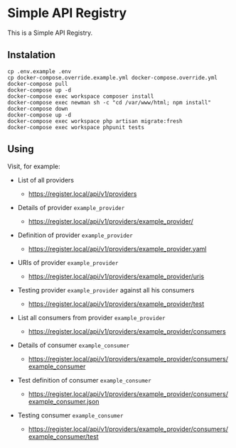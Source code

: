 # Simple API Registry

This is a Simple API Registry.

## Instalation

```
cp .env.example .env
cp docker-compose.override.example.yml docker-compose.override.yml
docker-compose pull
docker-compose up -d
docker-compose exec workspace composer install
docker-compose exec newman sh -c "cd /var/www/html; npm install"
docker-compose down
docker-compose up -d
docker-compose exec workspace php artisan migrate:fresh
docker-compose exec workspace phpunit tests
```

## Using

Visit, for example:

- List of all providers
    - https://register.local/api/v1/providers

- Details of provider `example_provider`
    - https://register.local/api/v1/providers/example_provider/

- Definition of provider `example_provider`
    - https://register.local/api/v1/providers/example_provider.yaml

- URIs of provider `example_provider`
    - https://register.local/api/v1/providers/example_provider/uris

- Testing provider `example_provider` against all his consumers
    - https://register.local/api/v1/providers/example_provider/test

- List all consumers from provider `example_provider`
    - https://register.local/api/v1/providers/example_provider/consumers

- Details of consumer `example_consumer`
    - https://register.local/api/v1/providers/example_provider/consumers/example_consumer

- Test definition of consumer `example_consumer`
    - https://register.local/api/v1/providers/example_provider/consumers/example_consumer.json

- Testing consumer `example_consumer`
    - https://register.local/api/v1/providers/example_provider/consumers/example_consumer/test
